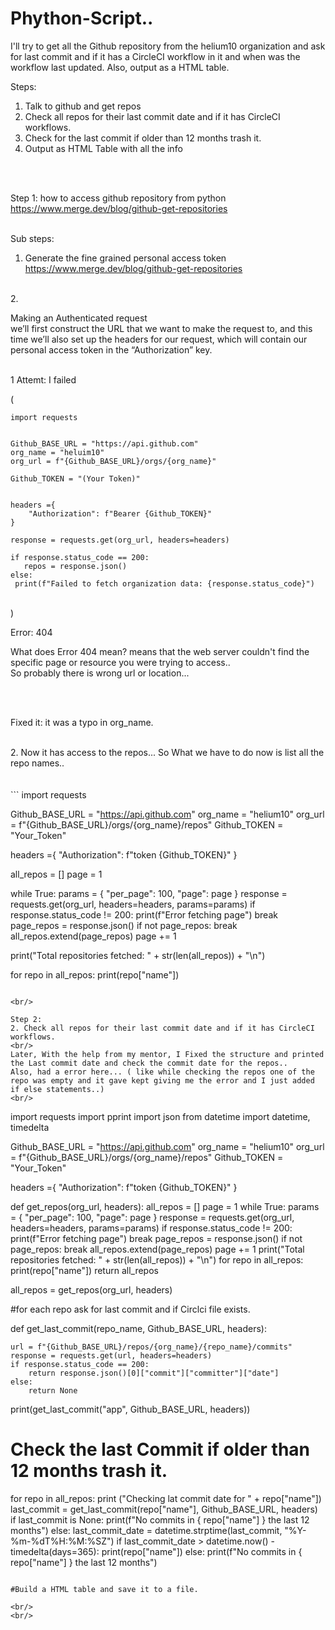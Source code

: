 # Phython-Script..
I'll try to get all the Github repository from the helium10 organization and ask for last commit and if it has a CircleCI workflow in it and when was the workflow last updated. Also, output as a HTML table.


Steps:
1. Talk to github and get repos
2. Check all repos for their last commit date and if it has CircleCI workflows.
3. Check for the last commit if older than 12 months trash it.
4. Output as HTML Table with all the info

<br /> 
<br /> 

Step 1:
how to access github repository from python
https://www.merge.dev/blog/github-get-repositories
<br /> 
<br /> 

Sub steps:
<br /> 
1. Generate the fine grained personal access token
https://www.merge.dev/blog/github-get-repositories
<br /> 
2.
 
   Making an Authenticated request
 <br /> 
 we’ll first construct the URL that we want to make the request to, and this time we’ll also set up the headers for our request, which will contain our personal access token in the “Authorization” key.

<br /> 
1 Attemt: I failed
<br/>

(
<br/>
```
import requests


Github_BASE_URL = "https://api.github.com"
org_name = "heluim10"
org_url = f"{Github_BASE_URL}/orgs/{org_name}"

Github_TOKEN = "(Your Token)"


headers ={
    "Authorization": f"Bearer {Github_TOKEN}"
}

response = requests.get(org_url, headers=headers)

if response.status_code == 200:
   repos = response.json()
else:
 print(f"Failed to fetch organization data: {response.status_code}")
```
 <br/>
)
<br /> 

Error: 404
<br /> 

What does Error 404 mean?
means that the web server couldn't find the specific page or resource you were trying to access..
<br /> 
So probably there is wrong url or location... 

<br /> <br /> 

Fixed it: it was a typo in org_name.

<br/>
2.
Now it has access to the repos... So What we have to do now is list all the repo names..

<br/>
<br/>
<br/>
```
import requests


Github_BASE_URL = "https://api.github.com"
org_name = "helium10"
org_url = f"{Github_BASE_URL}/orgs/{org_name}/repos"
Github_TOKEN = "Your_Token"


headers ={
    "Authorization": f"token {Github_TOKEN}"
}

all_repos = []
page = 1

while True:
    params = {
        "per_page": 100,
        "page": page
    }
    response = requests.get(org_url, headers=headers, params=params)
    if response.status_code != 200:
        print(f"Error fetching page")
        break
           page_repos = response.json()
    if not page_repos:
        break
         all_repos.extend(page_repos)
    page += 1


   
print("Total repositories fetched: " + str(len(all_repos)) + "\n")


for repo in all_repos:
    print(repo["name"])
```   
 
<br/>

Step 2:
2. Check all repos for their last commit date and if it has CircleCI workflows.
<br/>
Later, With the help from my mentor, I Fixed the structure and printed the Last commit date and check the commit date for the repos..
Also, had a error here... ( like while checking the repos one of the repo was empty and it gave kept giving me the error and I just added if else statements..)
<br/>
```
import requests
import pprint
import json 
from datetime import datetime, timedelta

Github_BASE_URL = "https://api.github.com"
org_name = "helium10"
org_url = f"{Github_BASE_URL}/orgs/{org_name}/repos"
Github_TOKEN = "Your_Token"

headers ={
    "Authorization": f"token {Github_TOKEN}"
}

def get_repos(org_url, headers):
    all_repos = []
    page = 1
    while True:
        params = {
            "per_page": 100,
            "page": page
        }
        response = requests.get(org_url, headers=headers, params=params)
        if response.status_code != 200:
            print(f"Error fetching page")
            break
        page_repos = response.json()
        if not page_repos:
            break
        all_repos.extend(page_repos)
        page += 1
    print("Total repositories fetched: " + str(len(all_repos)) + "\n")
    for repo in all_repos:
        print(repo["name"])
    return all_repos


all_repos = get_repos(org_url, headers)


#for each repo ask for last commit and if Circlci file exists.




def get_last_commit(repo_name, Github_BASE_URL, headers):

    url = f"{Github_BASE_URL}/repos/{org_name}/{repo_name}/commits"
    response = requests.get(url, headers=headers)
    if response.status_code == 200:
        return response.json()[0]["commit"]["committer"]["date"]
    else:
        return None
    

    
    
print(get_last_commit("app", Github_BASE_URL, headers))

# Check  the last Commit if older than 12 months trash it.

for repo in all_repos:
   print ("Checking lat commit date for " + repo["name"]) 
   last_commit = get_last_commit(repo["name"], Github_BASE_URL, headers)
   if last_commit is None:
       print(f"No commits in { repo["name"] } the last 12 months")
   else:
       last_commit_date = datetime.strptime(last_commit, "%Y-%m-%dT%H:%M:%SZ")
       if last_commit_date > datetime.now() - timedelta(days=365):
           print(repo["name"])
       else:
           print(f"No commits in { repo["name"] } the last 12 months")
```

#Build a HTML table and save it to a file.

<br/>
<br/>



